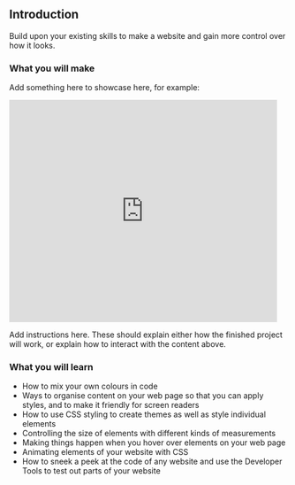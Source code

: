 ## Introduction

Build upon your existing skills to make a website and gain more control over how it looks.

### What you will make

Add something here to showcase here, for example:

<div class="scratch-preview">
  <iframe allowtransparency="true" width="485" height="402" src="https://trinket.io/embed/html/9391a81c3b" frameborder="0"></iframe>
</div>

Add instructions here. These should explain either how the finished project will work, or explain how to interact with the content above.

### What you will learn

- How to mix your own colours in code
- Ways to organise content on your web page so that you can apply styles, and to make it friendly for screen readers
- How to use CSS styling to create themes as well as style individual elements
- Controlling the size of elements with different kinds of measurements
- Making things happen when you hover over elements on your web page
- Animating elements of your website with CSS
- How to sneek a peek at the code of any website and use the Developer Tools to test out parts of your website